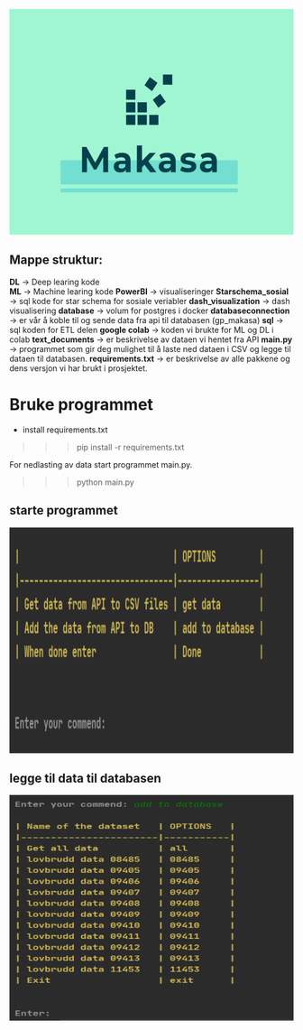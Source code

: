 
<p align="center">
  <img width="560" height="400" src="dash_visualization/assets/team_logo.PNG">
</p>

## Mappe struktur:
**DL** -> Deep learing kode <br>
**ML** -> Machine learing kode
**PowerBI** -> visualiseringer 
**Starschema_sosial** -> sql kode for star schema for sosiale veriabler 
**dash_visualization** -> dash visualisering
**database** -> volum for postgres i docker
**databaseconnection** -> er vår å koble til og sende data fra api til databasen (gp_makasa)
**sql** -> sql koden for ETL delen
**google colab** -> koden vi brukte for ML og DL i colab
**text_documents** -> er beskrivelse av dataen vi hentet fra API
**main.py** -> programmet som gir deg mulighet til å laste ned dataen i CSV og legge til dataen til databasen.
**requirements.txt** -> er beskrivelse av alle pakkene og dens versjon vi har brukt i prosjektet. 


# Bruke programmet

- install requirements.txt
>>> pip install -r requirements.txt

For nedlasting av data start programmet main.py. 
>>> python main.py

## starte programmet
<p align="center">
  <img width="560" height="400" src="dash_visualization/assets/run_main_program.PNG">
</p>


## legge til data til databasen
<p align="center">
  <img width="560" height="400" src="dash_visualization/assets/run_main_program1.PNG">
</p>


